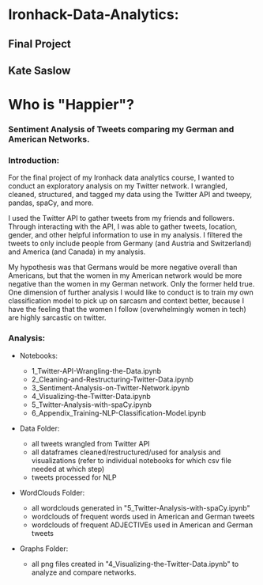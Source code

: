 # Ironhack-Data-Analytics:
## Final Project
## Kate Saslow

# Who is "Happier"? 
### Sentiment Analysis of Tweets comparing my German and American Networks. 

### Introduction:
For the final project of my Ironhack data analytics course, I wanted to conduct an exploratory analysis on my Twitter network. I wrangled, cleaned, structured, and tagged my data using the Twitter API and tweepy, pandas, spaCy, and more. 

I used the Twitter API to gather tweets from my friends and followers. Through interacting with the API, I was able to gather tweets, location, gender, and other helpful information to use in my analysis. I filtered the tweets to only include people from Germany (and Austria and Switzerland) and America (and Canada) in my analysis. 

My hypothesis was that Germans would be more negative overall than Americans, but that the women in my American network would be more negative than the women in my German network. Only the former held true. One dimension of further analysis I would like to conduct is to train my own classification model to pick up on sarcasm and context better, because I have the feeling that the women I follow (overwhelmingly women in tech) are highly sarcastic on twitter.

### Analysis:
* Notebooks:
  * 1_Twitter-API-Wrangling-the-Data.ipynb
  * 2_Cleaning-and-Restructuring-Twitter-Data.ipynb
  * 3_Sentiment-Analysis-on-Twitter-Network.ipynb
  * 4_Visualizing-the-Twitter-Data.ipynb
  * 5_Twitter-Analysis-with-spaCy.ipynb
  * 6_Appendix_Training-NLP-Classification-Model.ipynb

* Data Folder:
  * all tweets wrangled from Twitter API
  * all dataframes cleaned/restructured/used for analysis and visualizations (refer to individual notebooks for which csv file needed at which step)
  * tweets processed for NLP

* WordClouds Folder:
  * all wordclouds generated in "5_Twitter-Analysis-with-spaCy.ipynb"
  * wordclouds of frequent words used in American and German tweets
  * wordclouds of frequent ADJECTIVEs used in American and German tweets

* Graphs Folder:
  * all png files created in "4_Visualizing-the-Twitter-Data.ipynb" to analyze and compare networks.
